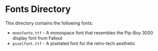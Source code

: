 # Fonts Directory

This directory contains the following fonts:

- `monofonto.ttf` - A monospace font that resembles the Pip-Boy 3000 display font from Fallout
- `pixelfont.ttf` - A pixelated font for the retro-tech aesthetic

